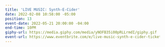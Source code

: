 ```yaml
---
title: 'LIVE MUSIC: Synth-E-Cider'
date: 2022-02-08 10:58:00 -05:00
position: 13
event-date: 2022-05-21 20:00:00 -04:00
end-time: 10PM
giphy-url: https://media.giphy.com/media/yNOFB35i00pRLLrmdI/giphy.gif
event-url: https://www.eventbrite.com/e/live-music-synth-e-cider-tickets-311897552977
---
```


